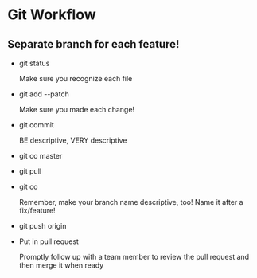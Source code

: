 # Git Workflow 
## Separate branch for each feature!
* git status

  Make sure you recognize each file
* git add --patch
 
  Make sure you made each change! 
* git commit 

  BE descriptive, VERY descriptive
* git co master
* git pull
* git co <branchname>

  Remember, make your branch name descriptive, too! Name it after a fix/feature!
* git push origin <branchname>
* Put in pull request

  Promptly follow up with a team member to review the pull request and then merge it when ready
